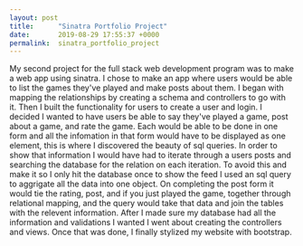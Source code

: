 ```yaml
---
layout: post
title:      "Sinatra Portfolio Project"
date:       2019-08-29 17:55:37 +0000
permalink:  sinatra_portfolio_project
---
```



My second project for the full stack web development program was to make a web app using sinatra. I chose to make an app where users would be able to list the games they've played and make posts about them. I began with mapping the relationships by creating a schema and controllers to go with it. Then I built the functionality for users to create a user and login. I decided I wanted to have users be able to say they've played a game, post about a game, and rate the game. Each would be able to be done in one form and all the infomation in that form would have to be displayed as one element, this is where I discovered the beauty of sql queries. In order to show that information I would have had to iterate through a users posts and searching the database for the relation on each iteration. To avoid this and make it so I only hit the database once to show the feed I used an sql query to aggrigate all the data into one object. On completing the post form it would tie the rating, post, and if you just played the game, together through relational mapping, and the query would take that data and join the tables with the relevent information. After I made sure my database had all the information and validations I wanted I went about creating the controllers and views. Once that was done, I finally stylized my website with bootstrap.
